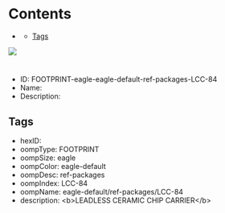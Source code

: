 



Contents
========

* [](#)
	* [Tags](#tags)
  
![][im]
# 

- ID: FOOTPRINT-eagle-eagle-default-ref-packages-LCC-84
- Name: 
- Description: 

## Tags

- hexID: 
- oompType: FOOTPRINT
- oompSize: eagle
- oompColor: eagle-default
- oompDesc: ref-packages
- oompIndex: LCC-84
- oompName: eagle-default/ref-packages/LCC-84
- description: &lt;b&gt;LEADLESS CERAMIC CHIP CARRIER&lt;/b&gt;



[im]: image.png
